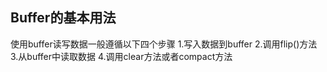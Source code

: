 ## Buffer的基本用法
  使用buffer读写数据一般遵循以下四个步骤
   1.写入数据到buffer
   2.调用flip()方法
   3.从buffer中读取数据
   4.调用clear方法或者compact方法